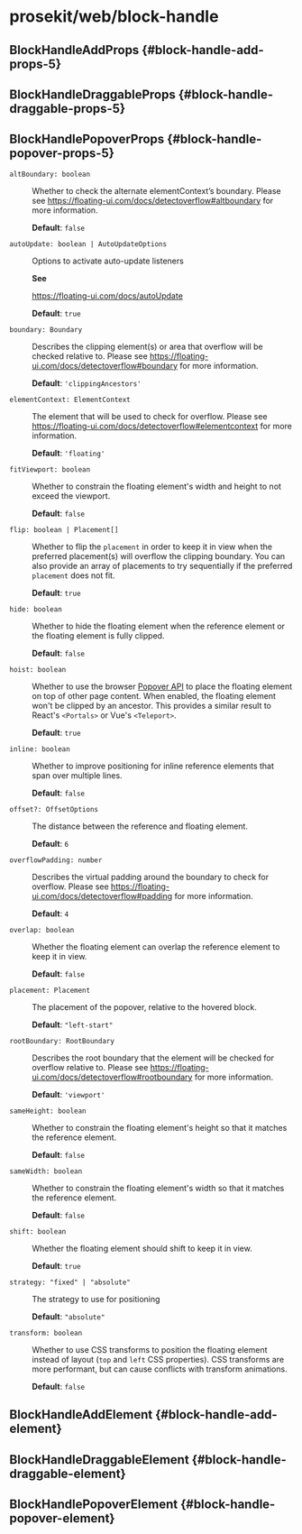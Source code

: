 # prosekit/web/block-handle

## BlockHandleAddProps {#block-handle-add-props-5}

## BlockHandleDraggableProps {#block-handle-draggable-props-5}

## BlockHandlePopoverProps {#block-handle-popover-props-5}

<dl>

<dt>

`altBoundary: boolean`

</dt>

<dd>

Whether to check the alternate elementContext’s boundary. Please see
https://floating-ui.com/docs/detectoverflow#altboundary for more
information.

**Default**: `false`

</dd>

<dt>

`autoUpdate: boolean | AutoUpdateOptions`

</dt>

<dd>

Options to activate auto-update listeners

**See**

https://floating-ui.com/docs/autoUpdate

**Default**: `true`

</dd>

<dt>

`boundary: Boundary`

</dt>

<dd>

Describes the clipping element(s) or area that overflow will be checked relative to.
Please see https://floating-ui.com/docs/detectoverflow#boundary for more information.

**Default**: `'clippingAncestors'`

</dd>

<dt>

`elementContext: ElementContext`

</dt>

<dd>

The element that will be used to check for overflow. Please see
https://floating-ui.com/docs/detectoverflow#elementcontext for more
information.

**Default**: `'floating'`

</dd>

<dt>

`fitViewport: boolean`

</dt>

<dd>

Whether to constrain the floating element's width and height to not exceed
the viewport.

**Default**: `false`

</dd>

<dt>

`flip: boolean | Placement[]`

</dt>

<dd>

Whether to flip the `placement` in order to keep it in view when the
preferred placement(s) will overflow the clipping boundary. You can also
provide an array of placements to try sequentially if the preferred
`placement` does not fit.

**Default**: `true`

</dd>

<dt>

`hide: boolean`

</dt>

<dd>

Whether to hide the floating element when the reference element or the
floating element is fully clipped.

**Default**: `false`

</dd>

<dt>

`hoist: boolean`

</dt>

<dd>

Whether to use the browser [Popover API](https://developer.mozilla.org/en-US/docs/Web/API/Popover_API)
to place the floating element on top of other page content. When enabled,
the floating element won't be clipped by an ancestor. This provides a
similar result to React's `<Portals>` or Vue's `<Teleport>`.

**Default**: `true`

</dd>

<dt>

`inline: boolean`

</dt>

<dd>

Whether to improve positioning for inline reference elements that span over
multiple lines.

**Default**: `false`

</dd>

<dt>

`offset?: OffsetOptions`

</dt>

<dd>

The distance between the reference and floating element.

**Default**: `6`

</dd>

<dt>

`overflowPadding: number`

</dt>

<dd>

Describes the virtual padding around the boundary to check for overflow.
Please see https://floating-ui.com/docs/detectoverflow#padding for more information.

**Default**: `4`

</dd>

<dt>

`overlap: boolean`

</dt>

<dd>

Whether the floating element can overlap the reference element to keep it
in view.

**Default**: `false`

</dd>

<dt>

`placement: Placement`

</dt>

<dd>

The placement of the popover, relative to the hovered block.

**Default**: `"left-start"`

</dd>

<dt>

`rootBoundary: RootBoundary`

</dt>

<dd>

Describes the root boundary that the element will be checked for overflow relative to.
Please see https://floating-ui.com/docs/detectoverflow#rootboundary for more information.

**Default**: `'viewport'`

</dd>

<dt>

`sameHeight: boolean`

</dt>

<dd>

Whether to constrain the floating element's height so that it matches the
reference element.

**Default**: `false`

</dd>

<dt>

`sameWidth: boolean`

</dt>

<dd>

Whether to constrain the floating element's width so that it matches the
reference element.

**Default**: `false`

</dd>

<dt>

`shift: boolean`

</dt>

<dd>

Whether the floating element should shift to keep it in view.

**Default**: `true`

</dd>

<dt>

`strategy: "fixed" | "absolute"`

</dt>

<dd>

The strategy to use for positioning

**Default**: `"absolute"`

</dd>

<dt>

`transform: boolean`

</dt>

<dd>

Whether to use CSS transforms to position the floating element instead of
layout (`top` and `left` CSS properties). CSS transforms are more
performant, but can cause conflicts with transform animations.

**Default**: `false`

</dd>

</dl>

## BlockHandleAddElement {#block-handle-add-element}

<!-- Declaration kind 4194304 is not implemented (name: BlockHandleAddElement) -->

## BlockHandleDraggableElement {#block-handle-draggable-element}

<!-- Declaration kind 4194304 is not implemented (name: BlockHandleDraggableElement) -->

## BlockHandlePopoverElement {#block-handle-popover-element}

<!-- Declaration kind 4194304 is not implemented (name: BlockHandlePopoverElement) -->
